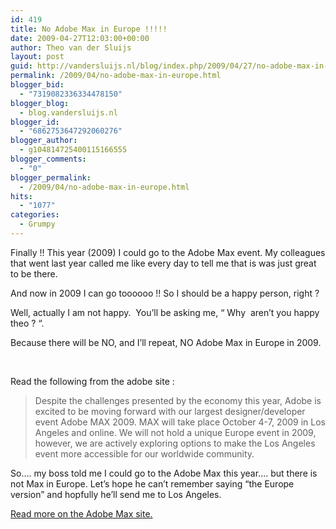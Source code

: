 ```yaml
---
id: 419
title: No Adobe Max in Europe !!!!!
date: 2009-04-27T12:03:00+00:00
author: Theo van der Sluijs
layout: post
guid: http://vandersluijs.nl/blog/index.php/2009/04/27/no-adobe-max-in-europe/
permalink: /2009/04/no-adobe-max-in-europe.html
blogger_bid:
  - "7319082336334478150"
blogger_blog:
  - blog.vandersluijs.nl
blogger_id:
  - "6862753647292060276"
blogger_author:
  - g104814725400115166555
blogger_comments:
  - "0"
blogger_permalink:
  - /2009/04/no-adobe-max-in-europe.html
hits:
  - "1077"
categories:
  - Grumpy
---
```

Finally !! This year (2009) I could go to the Adobe Max event. My colleagues that went last year called me like every day to tell me that is was just great to be there.

And now in 2009 I can go toooooo !! So I should be a happy person, right ?

Well, actually I am not happy.  You’ll be asking me, “ Why  aren’t you happy theo ? “.

Because there will be NO, and I’ll repeat, NO Adobe Max in Europe in 2009.

<a name="more"></a>

&nbsp;

Read the following from the adobe site :

> Despite the challenges presented by the economy this year, Adobe is excited to be moving forward with our largest designer/developer event Adobe MAX 2009. MAX will take place October 4-7, 2009 in Los Angeles and online. We will not hold a unique Europe event in 2009, however, we are actively exploring options to make the Los Angeles event more accessible for our worldwide community.

So…. my boss told me I could go to the Adobe Max this year…. but there is not Max in Europe. Let’s hope he can’t remember saying “the Europe version” and hopfully he’ll send me to Los Angeles.

[Read more on the Adobe Max site.](http://max.adobe.com/blog/2009/03/max-2009-in-los-angeles-and-online-no.html "No Adobe Max Europe in 2009")